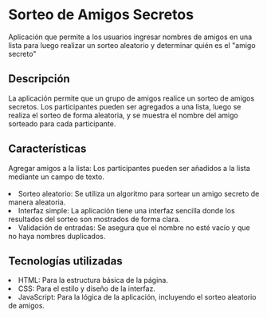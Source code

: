# Sorteo de Amigos Secretos
Aplicación que permite a los usuarios ingresar nombres de amigos en una lista para luego realizar un sorteo aleatorio y determinar quién es el "amigo secreto"

<h2>Descripción</h2>
La aplicación permite que un grupo de amigos realice un sorteo de amigos secretos. Los participantes pueden ser agregados a una lista, luego se realiza el sorteo de forma aleatoria, y se muestra el nombre del amigo sorteado para cada participante.

<h2>Características</h2>
Agregar amigos a la lista: Los participantes pueden ser añadidos a la lista mediante un campo de texto. 
<br><br>
<li>Sorteo aleatorio: Se utiliza un algoritmo para sortear un amigo secreto de manera aleatoria.</li>
<li>Interfaz simple: La aplicación tiene una interfaz sencilla donde los resultados del sorteo son mostrados de forma clara.</li>
<li>Validación de entradas: Se asegura que el nombre no esté vacío y que no haya nombres duplicados.</li>

<h2>Tecnologías utilizadas</h2>
<li>HTML: Para la estructura básica de la página.</li>
<li>CSS: Para el estilo y diseño de la interfaz.</li>
<li>JavaScript: Para la lógica de la aplicación, incluyendo el sorteo aleatorio de amigos.</li>
